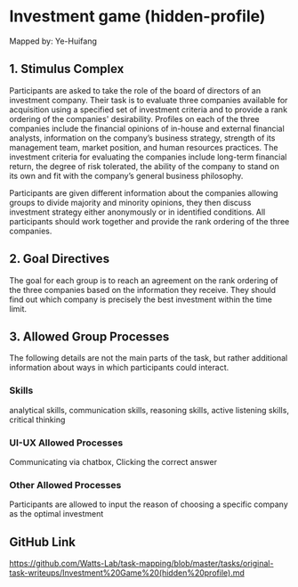 # Investment game (hidden-profile)

Mapped by: Ye-Huifang 

## 1. Stimulus Complex 
Participants are asked to take the role of the board of directors of an investment company. Their task is to evaluate three companies available for acquisition using a specified set of investment criteria and to provide a rank ordering of the companies' desirability. Profiles on each of the three companies include the financial opinions of in-house and external financial analysts, information on the company’s business strategy, strength of its management team, market position, and human resources practices. The investment criteria for evaluating the companies include long-term financial return, the degree of risk tolerated, the ability of the company to stand on its own and fit with the company’s general business philosophy.

Participants are given different information about the companies allowing groups to divide majority and minority opinions, they then discuss investment strategy either anonymously or in identified conditions. All participants should work together and provide the rank ordering of the three companies.

## 2. Goal Directives 
The goal for each group is to reach an agreement on the rank ordering of the three companies based on the information they receive. They should find out which company is precisely the best investment within the time limit.

## 3. Allowed Group Processes 
The following details are not the main parts of the task, but rather additional information about ways in which participants could interact.

### Skills 
analytical skills, communication skills, reasoning skills, active listening skills, critical thinking

### UI-UX Allowed Processes
Communicating via chatbox, Clicking the correct answer

### Other Allowed Processes
Participants are allowed to input the reason of choosing a specific company as the optimal investment

## GitHub Link 
https://github.com/Watts-Lab/task-mapping/blob/master/tasks/original-task-writeups/Investment%20Game%20(hidden%20profile).md